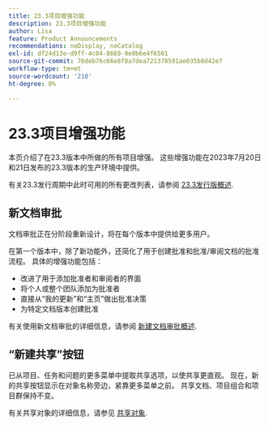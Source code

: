 ```yaml
---
title: 23.3项目增强功能
description: 23.3项目增强功能
author: Lisa
feature: Product Announcements
recommendations: noDisplay, noCatalog
exl-id: df24d13e-d9ff-4c04-8669-9e0b6e4f6501
source-git-commit: 76deb76c66e8f8a7dea721378591ae035b8d42e7
workflow-type: tm+mt
source-wordcount: '210'
ht-degree: 0%

---
```


# 23.3项目增强功能

本页介绍了在23.3版本中所做的所有项目增强。 这些增强功能在2023年7月20日和21日发布的23.3版本的生产环境中提供。

有关23.3发行周期中此时可用的所有更改列表，请参阅 [23.3发行版概述](/help/quicksilver/product-announcements/product-releases/23.3-release-activity/23-3-release-overview.md).

## 新文档审批

文档审批正在分阶段重新设计，将在每个版本中提供给更多用户。

在第一个版本中，除了新功能外，还简化了用于创建批准和批准/审阅文档的批准流程。 具体的增强功能包括：

* 改进了用于添加批准者和审阅者的界面
* 将个人或整个团队添加为批准者
* 直接从“我的更新”和“主页”做出批准决策
* 为特定文档版本创建批准

有关使用新文档审批的详细信息，请参阅 [新建文档审批概述](https://experienceleague.adobe.com/docs/workfront/using/review-and-approve-work/document-reviews-and-approvals/document-approvals-overview.html).

## “新建共享”按钮

已从项目、任务和问题的更多菜单中提取共享选项，以使共享更直观。 现在，新的共享按钮显示在对象名称旁边，紧靠更多菜单之前。 共享文档、项目组合和项目群保持不变。

有关共享对象的详细信息，请参见 [共享对象](https://experienceleague.adobe.com/docs/workfront/using/basics/grant-request-object-permissions/share-an-object.html).
